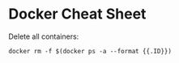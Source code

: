 # Docker Cheat Sheet

Delete all containers:
```shell
docker rm -f $(docker ps -a --format {{.ID}})
```

